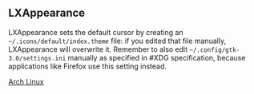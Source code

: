 
## LXAppearance 

LXAppearance sets the default cursor by creating an `~/.icons/default/index.theme` file: if you edited that file manually, 
LXAppearance will overwrite it. Remember to also edit `~/.config/gtk-3.0/settings.ini` manually as specified in #XDG specification, 
because applications like Firefox use this setting instead. 

[Arch Linux](Arch_Linux.md)
